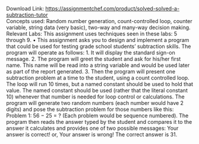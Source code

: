 Download Link: https://assignmentchef.com/product/solved-solved-a-subtraction-tutor
<br>
Concepts used: Random number generation, count-controlled loop, counter variable, string data (very basic), two-way and many-way decision making. Relevant Labs: This assignment uses techniques seen in these labs: 5 through 9. • This assignment asks you to design and implement a program that could be used for testing grade school students’ subtraction skills. The program will operate as follows: 1. It will display the standard sign-on message. 2. The program will greet the student and ask for his/her first name. This name will be read into a string variable and would be used later as part of the report generated. 3. Then the program will present one subtraction problem at a time to the student, using a count controlled loop. The loop will run 10 times, but a named constant should be used to hold that value. The named constant should be used (rather that the literal constant 10) whenever that number is needed for loop control or calculations. The program will generate two random numbers (each number would have 2 digits) and pose the subtraction problem for those numbers like this: Problem 1: 56 − 25 = ? (Each problem would be sequence numbered). The program then reads the answer typed by the student and compares it to the answer it calculates and provides one of two possible messages: Your answer is correct! or, Your answer is wrong! The correct answer is 31.